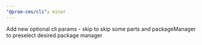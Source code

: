 ```yaml
---
"@prom-cms/cli": minor
---
```


Add new optional cli params - skip to skip some parts and packageManager to preselect desired package manager
